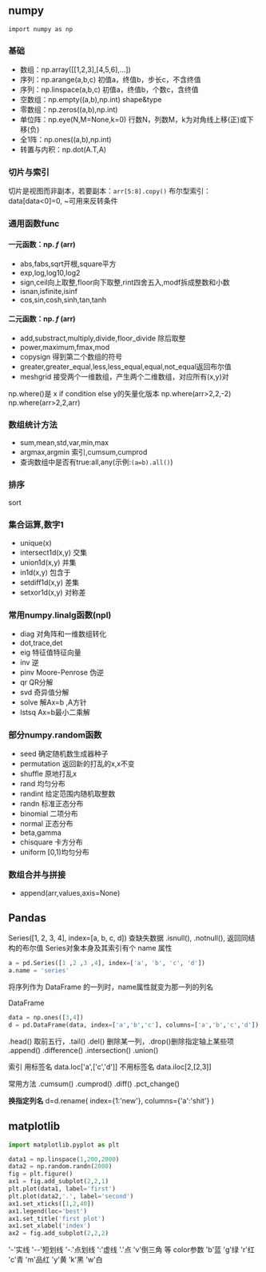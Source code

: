 ## numpy

`import numpy as np`

### 基础

- 数组：np.array([[1,2,3],[4,5,6],...])
- 序列：np.arange(a,b,c)  初值a，终值b，步长c，不含终值
- 序列：np.linspace(a,b,c)    初值a，终值b，个数c，含终值
- 空数组：np.empty((a,b),np.int) shape&type
- 零数组：np.zeros((a,b),np.int)
- 单位阵：np.eye(N,M=None,k=0) 行数N，列数M，k为对角线上移(正)或下移(负)
- 全1阵：np.ones((a,b),np.int)
- 转置与内积：np.dot(A.T,A)

### 切片与索引

切片是视图而非副本，若要副本：`arr[5:8].copy()`
布尔型索引：data[data<0]=0, \~可用来反转条件

### 通用函数func

#### 一元函数：np. *f* (arr)

- abs,fabs,sqrt开根,square平方
- exp,log,log10,log2
- sign,ceil向上取整,floor向下取整,rint四舍五入,modf拆成整数和小数
- isnan,isfinite,isinf
- cos,sin,cosh,sinh,tan,tanh

#### 二元函数：np. *f* (arr)

- add,substract,multiply,divide,floor_divide 除后取整
- power,maximum,fmax,mod
- copysign 得到第二个数组的符号
- greater,greater_equal,less,less_equal,equal,not_equal返回布尔值
- meshgrid 接受两个一维数组，产生两个二维数组，对应所有(x,y)对

np.where()是 x if condition else y的矢量化版本
np.where(arr>2,2,-2)
np.where(arr>2,2,arr)

### 数组统计方法

- sum,mean,std,var,min,max
- argmax,argmin 索引,cumsum,cumprod
- 查询数组中是否有true:all,any(示例:`(a=b).all()`)

### 排序

sort

### 集合运算,数字1

- unique(x)
- intersect1d(x,y) 交集
- union1d(x,y) 并集
- in1d(x,y) 包含于
- setdiff1d(x,y) 差集
- setxor1d(x,y) 对称差

### 常用numpy.linalg函数(npl)

- diag 对角阵和一维数组转化
- dot,trace,det
- eig 特征值特征向量
- inv 逆
- pinv Moore-Penrose 伪逆
- qr QR分解
- svd 奇异值分解
- solve 解Ax=b ,A方针
- lstsq Ax=b最小二乘解

### 部分numpy.random函数

- seed 确定随机数生成器种子
- permutation 返回新的打乱的x,x不变
- shuffle 原地打乱x
- rand 均匀分布
- randint 给定范围内随机取整数
- randn 标准正态分布
- binomial 二项分布
- normal 正态分布
- beta,gamma
- chisquare 卡方分布
- uniform [0,1)均匀分布

### 数组合并与拼接

- append(arr,values,axis=None)

## Pandas

Series([1, 2, 3, 4], index=[a, b, c, d])
查缺失数据 .isnull(), .notnull(), 返回同结构的布尔值
Series对象本身及其索引有个 name 属性

```python
a = pd.Series([1 ,2 ,3 ,4], index=['a', 'b', 'c', 'd'])
a.name = 'series'
```

将序列作为 DataFrame 的一列时，name属性就变为那一列的列名

DataFrame

```python
data = np.ones([3,4])
d = pd.DataFrame(data, index=['a','b','c'], columns=['a','b','c','d'])
```

.head() 取前五行，.tail()
.del() 删除某一列，.drop()删除指定轴上某些项
.append() .difference() .intersection() .union()

索引 用标签名 data.loc['a',['c','d']] 不用标签名 data.iloc[2,[2,3]]

常用方法 .cumsum() .cumprod() .diff() .pct_change()

**换指定列名** d=d.rename( index={1:'new'}, columns={'a':'shit'} )



## matplotlib

```python
import matplotlib.pyplot as plt

data1 = np.linspace(1,200,2000)
data2 = np.random.randn(2000)
fig = plt.figure()
ax1 = fig.add_subplot(2,2,1)
plt.plot(data1, label='first')
plt.plot(data2,'.', label='second')
ax1.set_xticks([1,2,40])
ax1.legend(loc='best')
ax1.set_title('first plot')
ax1.set_xlabel('index')
ax2 = fig.add_subplot(2,2,2)
```

'-'实线 '--'短划线 '-.'点划线 ':'虚线 '.'点 'v'倒三角 等
color参数 'b'蓝 'g'绿 'r'红 'c'青 'm'品红 'y'黄 'k'黑 'w'白

